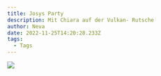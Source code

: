 ```yaml
---
title: Josys Party
description: Mit Chiara auf der Vulkan- Rutsche
author: Neva
date: 2022-11-25T14:20:28.233Z
tags:
  - Tags
---
```

![](/static/img/22111991_s1080.jpg)